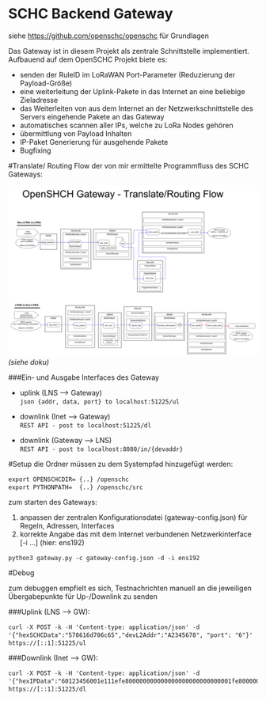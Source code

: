 SCHC Backend Gateway
===================

siehe https://github.com/openschc/openschc für Grundlagen

Das Gateway ist in diesem Projekt als zentrale Schnittstelle implementiert.
Aufbauend auf dem OpenSCHC Projekt biete es:
- senden der RuleID im LoRaWAN Port-Parameter (Reduzierung der Payload-Größe)
- eine weiterleitung der Uplink-Pakete in das Internet an eine beliebige Zieladresse
- das Weiterleiten von aus dem Internet an der Netzwerkschnittstelle des Servers eingehende Pakete an das Gateway
- automatisches scannen aller IPs, welche zu LoRa Nodes gehören
- übermittlung von Payload Inhalten
- IP-Paket Generierung für ausgehende Pakete
- Bugfixing

#Translate/ Routing Flow
der von mir ermittelte Programmfluss des SCHC Gateways:

![](doku_comprimiert.png)
*(siehe doku)*


###Ein- und Ausgabe Interfaces des Gateway
- uplink (LNS --> Gateway)\
```json {addr, data, port} to localhost:51225/ul```


- downlink (Inet --> Gateway)\
```REST API - post to localhost:51225/dl```


- downlink (Gateway --> LNS)\
```REST API - post to localhost:8080/in/{devaddr}```

#Setup
die Ordner müssen zu dem Systempfad hinzugefügt werden:

```
export OPENSCHCDIR= {..} /openschc
export PYTHONPATH=  {..} /openschc/src
```

zum starten des Gateways:
1. anpassen der zentralen Konfigurationsdatei (gateway-config.json) für Regeln, Adressen, Interfaces
2. korrekte Angabe das mit dem Internet verbundenen Netzwerkinterface [-i ...] (hier: ens192)
```
python3 gateway.py -c gateway-config.json -d -i ens192
```


#Debug

zum debuggen empfielt es sich, Testnachrichten manuell an die jeweiligen Übergabepunkte für Up-/Downlink zu senden

###Uplink (LNS --> GW):
```
curl -X POST -k -H 'Content-type: application/json' -d '{"hexSCHCData":"578616d706c65","devL2Addr":"A2345678", "port": "6"}' https://[::1]:51225/ul
```

###Downlink (Inet --> GW):
```
curl -X POST -k -H 'Content-type: application/json' -d '{"hexIPData":"60123456001e111efe800000000000000000000000000001fe80000000000000000000000000000216321633001e0000410200010ab3666f6f0362617206414243443d3d466b3d65746830ff8401822020264568656c6c6f"}' https://[::1]:51225/dl
```